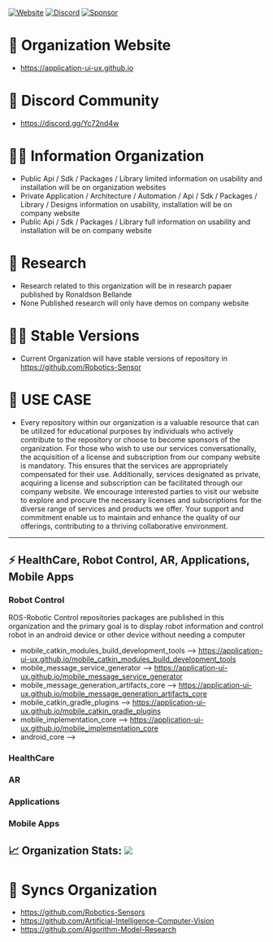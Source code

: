 [![Website](https://img.shields.io/badge/Visit%20our-Website-0099cc?style=for-the-badge)](https://https://application-ui-ux.github.io)
[![Discord](https://img.shields.io/badge/Join%20our-Discord-7289DA?logo=discord&style=for-the-badge)](https://discord.gg/Yc72nd4w)
[![Sponsor](https://img.shields.io/badge/Sponsor-Algorithm%20Model%20Research-blue?style=for-the-badge&logo=github)](https://github.com/sponsors/Application-UI-UX)

# 🧙 Organization Website
- https://application-ui-ux.github.io

# 🌱 Discord Community
- https://discord.gg/Yc72nd4w

# 🙋‍♀️ Information Organization
- Public Api / Sdk / Packages / Library limited information on usability and installation will be on organization websites
- Private Application / Architecture / Automation / Api / Sdk / Packages / Library / Designs information on usability, installation will be on company website
- Public Api / Sdk / Packages / Library full information on usability and installation will be on company website


# 🌈 Research
- Research related to this organization will be in research papaer published by Ronaldson Bellande
- None Published research will only have demos on company website


# 👩‍💻 Stable Versions
- Current Organization will have stable versions of repository in https://github.com/Robotics-Sensor


# 💼 USE CASE
* Every repository within our organization is a valuable resource that can be utilized for educational purposes by individuals who actively contribute to the repository or choose to become sponsors of the organization. For those who wish to use our services conversationally, the acquisition of a license and subscription from our company website is mandatory. This ensures that the services are appropriately compensated for their use. Additionally, services designated as private, acquiring a license and subscription can be facilitated through our company website. We encourage interested parties to visit our website to explore and procure the necessary licenses and subscriptions for the diverse range of services and products we offer. Your support and commitment enable us to maintain and enhance the quality of our offerings, contributing to a thriving collaborative environment.
--------------------------------------------------------------------------------------------------------
  
## ⚡ HealthCare, Robot Control, AR, Applications, Mobile Apps


### Robot Control

ROS-Robotic Control repositories packages are published in this organization and the primary goal is to display robot information and control robot in an android device or other device without needing a computer

- mobile_catkin_modules_build_development_tools  -->  https://application-ui-ux.github.io/mobile_catkin_modules_build_development_tools
- mobile_message_service_generator  -->  https://application-ui-ux.github.io/mobile_message_service_generator
- mobile_message_generation_artifacts_core  -->  https://application-ui-ux.github.io/mobile_message_generation_artifacts_core
- mobile_catkin_gradle_plugins  -->  https://application-ui-ux.github.io/mobile_catkin_gradle_plugins
- mobile_implementation_core --> https://application-ui-ux.github.io/mobile_implementation_core
- android_core -->


### HealthCare


### AR


### Applications


### Mobile Apps

## 📈 Organization Stats: <a href="https://github.com/Application-UI-UX"> <img src="https://komarev.com/ghpvc/?username=Application-UI-UX&label=Profile+Views&color=2e8b57&style=flat" /></a>



# 🍿 Syncs Organization 

- https://github.com/Robotics-Sensors
- https://github.com/Artificial-Intelligence-Computer-Vision
- https://github.com/Algorithm-Model-Research
